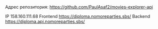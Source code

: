 Адрес репозитория: https://github.com/PaulAsaf2/movies-explorer-api

IP 158.160.111.68 
Frontend https://diploma.nomoreparties.sbs/ 
Backend https://diploma.api.nomoreparties.sbs/